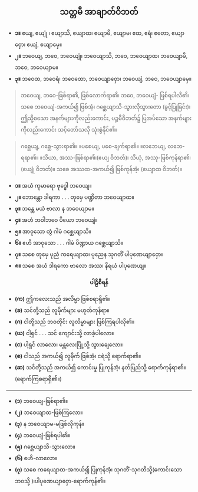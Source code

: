 ## <center>သတ္တမီ အာချာတ်ဝိဘတ်</center>

- **၁။** ဧယျ, ဧယျုံ ၊ ဧယျာသိ, ဧယျာထ၊ ဧယျာမိ, ဧယျာမ၊ ဧထ, ဧရံ၊ ဧတော, ဧယျာဝှော၊ ဧယျံ, ဧယျာမှေ။
- **၂။** ဘဝေယျ, ဘဝေ, ဘဝေယျုံ၊ ဘဝေယျာသိ, ဘဝေ, ဘဝေယျာထ၊ ဘဝေယျာမိ, ဘဝေ, ဘဝေယျာမ။
- **၃။** ဘဝေထ, ဘဝေရံ၊ ဘဝေထော, ဘဝေယျာဝှော၊ ဘဝေယျံ, ဘဝေ, ဘဝေယျာမှေ။

>ဘဝေယျ, ဘဝေ-ဖြစ်ရာ၏, ဖြစ်လောက်ရာ၏၊ ဘဝေ, ဘဝေယျံ- ဖြစ်ရပါလိ၏၊ သစေ ဘဝေယျံ-အကယ်၍ ဖြစ်အံ့၊ ဂစ္ဆေယျာသိ-သွားလိုသွားတော (ခွင့်ပြုခြင်း)၊ ဤသို့စသော အနက်များကိုလည်းကောင်း, ပဉ္စမီဝိဘတ်၌ ပြအပ်သော အနက်များကိုလည်းကောင်း သင့်တော်သလို သုံးစွဲနိုင်၏။

>ဂစ္ဆေယျ, ဂစ္ဆေ-သွားရာ၏။ ။ပစေယျ, ပစေ-ချက်ရာ၏။ ။လဘေယျ, လဘေ-ရရာ၏။ ။သိယာ, အဿ-ဖြစ်ရာ၏၊(ဧယျ ဝိဘတ်)၊ သိယုံ, အဿု-ဖြစ်ကုန်ရာ၏၊(ဧယျုံ ဝိဘတ်)။ သစေ အဿထ-အကယ်၍ ဖြစ်ကုန်အံ့၊ (ဧယျာထ ဝိဘတ်)။

- **၁။** အယံ ကုမာရော ဗုဒ္ဓေါ ဘဝေယျ။
- **၂။** ဘောန္တော ဒါရကာ . . . တုမှေ ပဏ္ဍိတာ ဘဝေယျာထ။
- **၃။** ဘန္တေ မယံ ဗာလာ န ဘဝေယျာမ။
- **၄။** အဟံ ဘဝါဘဝေ ပိယော ဘဝေယျံ။
- **၅။** အာဝုသော တွံ ဂါမံ ဂစ္ဆေယျာသိ။
- **၆။** ဧဟိ အာဝုသော . . . ဂါမံ ပိဏ္ဍာယ ဂစ္ဆေယျာသိ။
- **၇။** သစေ တုမှေ ပုညံ က‌ရေယျာထ၊ ပုညေန သုဂတိံ ပါပုဏေယျာဝှော။
- **၈။** သစေ အယံ ဒါရကော ဗာလော အဿ၊ နိရယံ ပါပုဏေယျ။

**<center>ပါဠိစီရန်</center>**

- **(က)** ဤကလေးသည် အလိမ္မာ ဖြစ်စရာရှိ၏။
- **(ခ)** သင်တို့သည် လူမိုက်များ မဟုတ်ကုန်ရာ။
- **(ဂ)** ငါတို့သည် ဘဝတိုင်း လူလိမ္မာများ ဖြစ်ကြရပါလို၏။
- **(ဃ)** ငါ့ရှင် . . . သင် ကျောင်းသို့ လာခဲ့ပါလော။
- **(င)** ပါ့ရှင် လာလော၊ မန္တလေးပြို့သို့ သွားချေလော။
- **(စ)** ငါသည် အကယ်၍ လူမိုက် ဖြစ်အံ့၊ ငရဲသို့ ရောက်ရာ၏။
- **(ဆ)** သင်တို့သည် အကယ်၍ ကောင်းမှု ပြုကုန်အံ့၊ နတ်ပြည်သို့ ရောက်ကုန်ရာ၏။ (ရောက်ကြစရာရှိ၏။)

---

- **(၁)** ဘဝေယျ-ဖြစ်ရာ၏။ 
- **(၂)** ဘဝေယျာထ-ဖြစ်ကြလော။
- **(၃)** န ဘဝေယျာမ-မဖြစ်လိုကုန်။
- **(၄)** ဘဝေယျံ-ဖြစ်ရပါ၏။
- **(၅)** ဂစ္ဆေယျာသိ-သွားလော။
- **(၆)** ဧဟိ-လာလော။
- **(၇)** သစေ က‌ရေယျာထ-အကယ်၍ ပြုကုန်အံ့၊ သုဂတိံ-သုဂတိသို့(ကောင်းသော ဘဝသို့ )၊ပါပုဏေယျာဝှော-ရောက်ကုန်၏။

